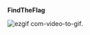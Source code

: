 **FindTheFlag**


![ezgif com-video-to-gif](https://user-images.githubusercontent.com/101280910/231009677-946e6d8b-cc46-4bef-b46b-26d76f7bbccc.gif).
